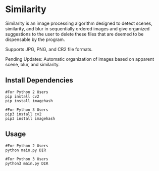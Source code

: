# Similarity
Similarity is an image processing algorithm designed to detect scenes, similarity, and blur in sequentially ordered images and give organized suggestions to the user to delete these files that are deemed to be dispensable by the program.

Supports JPG, PNG, and CR2 file formats.

Pending Updates: Automatic organization of images based on apparent scene, blur, and similarity.

## Install Dependencies
```
#For Python 2 Users
pip install cv2
pip install imagehash

#For Python 3 Users
pip3 install cv2
pip3 install imagehash
```

## Usage
```
#For Python 2 Users
python main.py DIR

#For Python 3 Users
python3 main.py DIR
```

